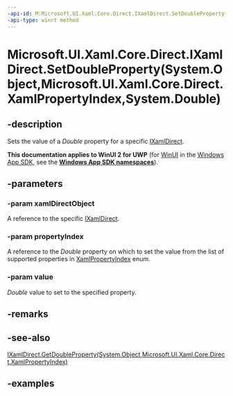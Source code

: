 ```yaml
---
-api-id: M:Microsoft.UI.Xaml.Core.Direct.IXamlDirect.SetDoubleProperty(System.Object,Microsoft.UI.Xaml.Core.Direct.XamlPropertyIndex,System.Double)
-api-type: winrt method
---
```


# Microsoft.UI.Xaml.Core.Direct.IXamlDirect.SetDoubleProperty(System.Object,Microsoft.UI.Xaml.Core.Direct.XamlPropertyIndex,System.Double)

<!--
public void SetDoubleProperty (object xamlDirectObject, Microsoft.UI.Xaml.Core.Direct.XamlPropertyIndex propertyIndex, double value);
-->

## -description

Sets the value of a *Double* property for a specific [IXamlDirect](ixamldirect.md).

**This documentation applies to WinUI 2 for UWP** (for [WinUI](/windows/apps/winui/winui3/) in the [Windows App SDK](/windows/apps/windows-app-sdk/), see the **[Windows App SDK namespaces](/windows/windows-app-sdk/api/winrt/)**).

## -parameters

### -param xamlDirectObject

A reference to the specific [IXamlDirect](ixamldirect.md).

### -param propertyIndex

A reference to the *Double* property on which to set the value from the list of supported properties in [XamlPropertyIndex](xamlpropertyindex.md) enum.

### -param value

*Double* value to set to the specified property.

## -remarks

## -see-also

[IXamlDirect.GetDoubleProperty(System.Object,Microsoft.UI.Xaml.Core.Direct.XamlPropertyIndex)](ixamldirect_getdoubleproperty_992637332.md)

## -examples


